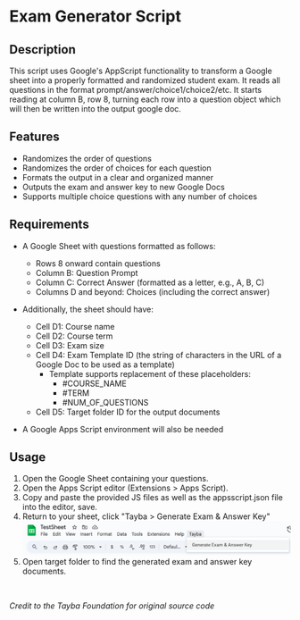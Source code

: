 # Exam Generator Script
## Description
This script uses Google's AppScript functionality to transform a Google sheet into a properly formatted and randomized 
student exam. It reads all questions in the format prompt/answer/choice1/choice2/etc. It starts reading at column B, 
row 8, turning each row into a question object which will then be written into the output google doc.

## Features
- Randomizes the order of questions
- Randomizes the order of choices for each question
- Formats the output in a clear and organized manner
- Outputs the exam and answer key to new Google Docs
- Supports multiple choice questions with any number of choices

## Requirements
- A Google Sheet with questions formatted as follows:
  - Rows 8 onward contain questions
  - Column B: Question Prompt
  - Column C: Correct Answer (formatted as a letter, e.g., A, B, C)
  - Columns D and beyond: Choices (including the correct answer)

- Additionally, the sheet should have:
  - Cell D1: Course name
  - Cell D2: Course term
  - Cell D3: Exam size
  - Cell D4: Exam Template ID (the string of characters in the URL of a Google Doc to be used as a template)
    - Template supports replacement of these placeholders:
      - #COURSE_NAME
      - #TERM
      - #NUM_OF_QUESTIONS
  - Cell D5: Target folder ID for the output documents

- A Google Apps Script environment will also be needed

## Usage
1. Open the Google Sheet containing your questions.
2. Open the Apps Script editor (Extensions > Apps Script).
3. Copy and paste the provided JS files as well as the appsscript.json file into the editor, save.
4. Return to your sheet, click "Tayba > Generate Exam & Answer Key"
   ![Menu Screenshot](guide.png)
5. Open target folder to find the generated exam and answer key documents.

<br>

*Credit to the Tayba Foundation for original source code*
